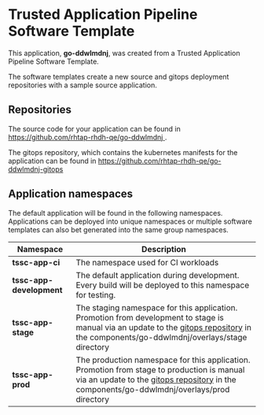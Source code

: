 # Trusted Application Pipeline Software Template

This application, **go-ddwlmdnj**, was created from a Trusted Application Pipeline Software Template.

The software templates create a new source and gitops deployment repositories with a sample source application. 

## Repositories

The source code for your application can be found in [https://github.com/rhtap-rhdh-qe/go-ddwlmdnj ](https://github.com/rhtap-rhdh-qe/go-ddwlmdnj ).
 
The gitops repository, which contains the kubernetes manifests for the application can be found in 
[https://github.com/rhtap-rhdh-qe/go-ddwlmdnj-gitops ](https://github.com/rhtap-rhdh-qe/go-ddwlmdnj-gitops ) 

## Application namespaces 

The default application will be found in the following namespaces. Applications can be deployed into unique namespaces or multiple software templates can also bet generated into the same group namespaces.  

|  Namespace   |  Description   |  
| -------- | -------- |
| **tssc-app-ci** | The namespace used for CI workloads |
| **tssc-app-development** | The default application during development. Every build will be deployed to this namespace for testing. |
| **tssc-app-stage** | The staging namespace for this application. Promotion from development to stage is manual via an update to the [gitops repository](https://github.com/rhtap-rhdh-qe/go-ddwlmdnj-gitops ) in the components/go-ddwlmdnj/overlays/stage directory |
| **tssc-app-prod** | The production namespace for this application. Promotion from stage to production is manual via an update to the [gitops repository](https://github.com/rhtap-rhdh-qe/go-ddwlmdnj-gitops ) in the components/go-ddwlmdnj/overlays/prod directory |